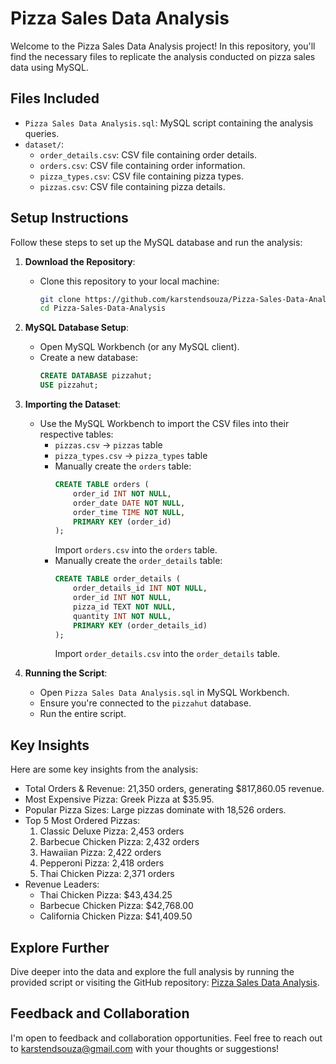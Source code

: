 # Pizza Sales Data Analysis

Welcome to the Pizza Sales Data Analysis project! In this repository, you'll find the necessary files to replicate the analysis conducted on pizza sales data using MySQL.

## Files Included

- `Pizza Sales Data Analysis.sql`: MySQL script containing the analysis queries.
- `dataset/`:
  - `order_details.csv`: CSV file containing order details.
  - `orders.csv`: CSV file containing order information.
  - `pizza_types.csv`: CSV file containing pizza types.
  - `pizzas.csv`: CSV file containing pizza details.

## Setup Instructions

Follow these steps to set up the MySQL database and run the analysis:

1. **Download the Repository**:
   - Clone this repository to your local machine:
     ```sh
     git clone https://github.com/karstendsouza/Pizza-Sales-Data-Analysis.git
     cd Pizza-Sales-Data-Analysis
     ```

2. **MySQL Database Setup**:
   - Open MySQL Workbench (or any MySQL client).
   - Create a new database:
     ```sql
     CREATE DATABASE pizzahut;
     USE pizzahut;
     ```

3. **Importing the Dataset**:
   - Use the MySQL Workbench to import the CSV files into their respective tables:
     - `pizzas.csv` -> `pizzas` table
     - `pizza_types.csv` -> `pizza_types` table
     - Manually create the `orders` table:
       ```sql
       CREATE TABLE orders (
           order_id INT NOT NULL,
           order_date DATE NOT NULL,
           order_time TIME NOT NULL,
           PRIMARY KEY (order_id)
       );
       ```
       Import `orders.csv` into the `orders` table.
     - Manually create the `order_details` table:
       ```sql
       CREATE TABLE order_details (
           order_details_id INT NOT NULL,
           order_id INT NOT NULL,
           pizza_id TEXT NOT NULL,
           quantity INT NOT NULL,
           PRIMARY KEY (order_details_id)
       );
       ```
       Import `order_details.csv` into the `order_details` table.

4. **Running the Script**:
   - Open `Pizza Sales Data Analysis.sql` in MySQL Workbench.
   - Ensure you're connected to the `pizzahut` database.
   - Run the entire script.

## Key Insights

Here are some key insights from the analysis:
- Total Orders & Revenue: 21,350 orders, generating $817,860.05 revenue.
- Most Expensive Pizza: Greek Pizza at $35.95.
- Popular Pizza Sizes: Large pizzas dominate with 18,526 orders.
- Top 5 Most Ordered Pizzas:
  1. Classic Deluxe Pizza: 2,453 orders
  2. Barbecue Chicken Pizza: 2,432 orders
  3. Hawaiian Pizza: 2,422 orders
  4. Pepperoni Pizza: 2,418 orders
  5. Thai Chicken Pizza: 2,371 orders
- Revenue Leaders:
  - Thai Chicken Pizza: $43,434.25
  - Barbecue Chicken Pizza: $42,768.00
  - California Chicken Pizza: $41,409.50

## Explore Further

Dive deeper into the data and explore the full analysis by running the provided script or visiting the GitHub repository: [Pizza Sales Data Analysis](https://github.com/karstendsouza/Pizza-Sales-Data-Analysis).

## Feedback and Collaboration

I'm open to feedback and collaboration opportunities. Feel free to reach out to karstendsouza@gmail.com with your thoughts or suggestions!

